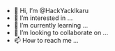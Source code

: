 - 👋 Hi, I’m @HackYackIkaru
- 👀 I’m interested in ...
- 🌱 I’m currently learning ...
- 💞️ I’m looking to collaborate on ...
- 📫 How to reach me ...

<!---
HackYackIkaru/HackYackIkaru is a ✨ special ✨ repository because its `README.md` (this file) appears on your GitHub profile.
You can click the Preview link to take a look at your changes.
--->
